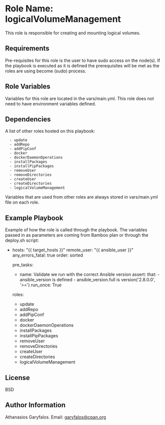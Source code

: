Role Name: logicalVolumeManagement
=========

This role is responsible for creating and mounting logical volumes.

Requirements
------------

Pre-requisites for this role is the user to have sudo access on the node(s). If the playbook is executed as it is defined the prerequisites will be met as the roles are using become (sudo) process.

Role Variables
--------------

Variables for this role are located in the vars/main.yml. This role does not need to have environment variables defined.

Dependencies
------------

A list of other roles hosted on this playbook:

      - update
      - addRepo
      - addPipConf
      - docker
      - dockerDaemonOperations
      - installPackages
      - installPipPackages
      - removeUser
      - removeDirectories
      - createUser
      - createDirectories
      - logicalVolumeManagement

Variables that are used from other roles are always stored in vars/main.yml file on each role.

Example Playbook
----------------

Example of how the role is called through the playbook. The variables passed in as parameters are coming from Bamboo plan or through the deploy.sh script:

  - hosts: "{{ target_hosts }}"
    remote_user: "{{ ansible_user }}"
    any_errors_fatal: true
    order: sorted

    pre_tasks:
      - name: Validate we run with the correct Ansible version
        assert:
          that:
            - ansible_version is defined
            - ansible_version.full is version('2.8.0.0', '>=')
        run_once:   True

    roles:
      - update
      - addRepo
      - addPipConf
      - docker
      - dockerDaemonOperations
      - installPackages
      - installPipPackages
      - removeUser
      - removeDirectories
      - createUser
      - createDirectories
      - logicalVolumeManagement

License
-------

BSD

Author Information
------------------

Athanasios Garyfalos. Email: garyfalos@cpan.org

